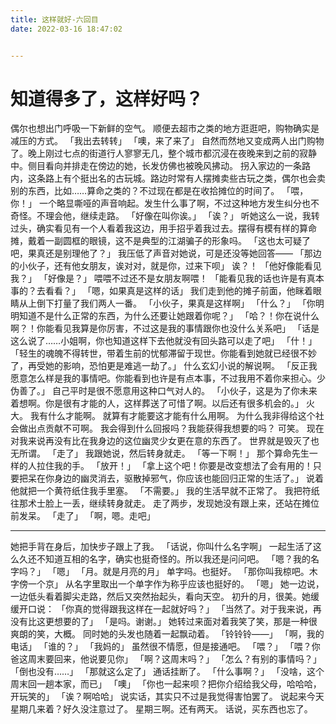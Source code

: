 ```yaml
---
title: 这样就好-六回目
date: 2022-03-16 18:47:02


---
```


# 知道得多了，这样好吗？

偶尔也想出门呼吸一下新鲜的空气。
顺便去超市之类的地方逛逛吧，购物确实是减压的方式。
「我出去转转」
「噢，来了来了」
自然而然地又变成两人出门购物了。晚上刚过七点的街道行人寥寥无几，整个城市都沉浸在夜晚来到之前的寂静中。侧目看向并排走在傍边的她，长发仿佛也被晚风拂动。
拐入家边的一条路内，这条路上有个挺出名的古玩城。路边时常有人摆摊卖些古玩之类，偶尔也会卖别的东西，比如……算命之类的？不过现在都是在收拾摊位的时间了。
「喂，你！」
一个略显嘶哑的声音响起。发生什么事了啊，不过这种地方发生纠分也不奇怪。不理会他，继续走路。
「好像在叫你诶。」
「诶？」
听她这么一说，我转过头，确实看见有一个人看着我这边，用手招乎着我过去。摆得有模有样的算命摊，戴着一副圆框的眼镜，这不是典型的江湖骗子的形象吗。
「这也太可疑了吧，果真还是别理他了？」
我压低了声音对她说，可是还没等她回答——
「那边的小伙子，还有他女朋友，诶对对，就是你，过来下呗」
诶？！
「他好像能看见我？」
「好像是？」
喂喂不过还不是女朋友啊喂！
「能看见我的话也许是有真本事的？去看看？」
「嗯，如果真是这样的话」
我们走到他的摊子前面，他眯着眼睛从上倒下打量了我们两人一番。
「小伙子，果真是这样啊」
「什么？」
「你明明知道不是什么正常的东西，为什么还要让她跟着你呢？」
「哈？！你在说什么啊？！你能看见我算是你厉害，不过这是我的事情跟你也没什么关系吧」
「话是这么说了……小姐啊，你也知道这样下去他就没有回头路可以走了吧」
「什！」
「轻生的魂魄不得转世，带着生前的忧郁滞留于现世。你能看到她就已经很不妙了，再受她的影响，恐怕更是难逃一劫了。」
什么玄幻小说的解说啊。
「反正我愿意怎么样是我的事情吧。你能看到也许是有点本事，不过我用不着你来担心。少伪善了。」
自己平时是很不愿意用这种口气对人的。
「小伙子，这是为了你未来着想啊。你是很有才能的人，这样葬送了可惜了啊。以后还有很多机会的。」
火大。
我有什么才能啊。
就算有才能要这才能有什么用啊。
为什么我非得给这个社会做出点贡献不可啊。
我会得到什么回报吗？我能获得我想要的吗？
可笑。
现在对我来说再没有比在我身边的这位幽灵少女更在意的东西了。
世界就是毁灭了也无所谓。
「走了」
我跟她说，然后转身就走。
「等一下啊！」
那个算命先生一样的人拉住我的手。
「放开！」
「拿上这个吧！你要是改变想法了会有用的！只要把呆在你身边的幽灵消去，驱散掉邪气，你应该也能回归正常的生活了。」
说着他就把一个黄符纸住我手里塞。
「不需要。」
我的生活早就不正常了。
我把符纸往那术士脸上一丢，继续转身就走。
走了两步，发现她没有跟上来，还站在摊位前发呆。
「走了」
「啊，嗯。走吧」
* * *
她把手背在身后，加快步子跟上了我。
「话说，你叫什么名字啊」
一起生活了这么久还不知道互相的名字，确实也挺奇怪的。所以我还是问问吧。
「嗯？我的名字吗？」
「嗯」
「月。就是月亮的月」
单字吗。也挺好。
「那你叫我椋吧。木字傍一个京」
从名字里取出一个单字作为称乎应该也挺好的。
「嗯」
她一边说，一边低头看着脚尖走路，然后又突然抬起头，看向天空。
初升的月，很美。她缓缓开口说：
「你真的觉得跟我这样在一起就好吗？」
「当然了。对于我来说，再没有比这更想要的了」
「是吗。谢谢。」
她转过来面对着我笑了笑，那是一种很爽朗的笑，大概。
同时她的头发也随着一起飘动着。
「铃铃铃——」
「啊，我的电话」
「谁的？」
「我妈的」
虽然很不情愿，但是接通吧。
「喂？」
「喂？你爸这周末要回来，他说要见你」
「啊？这周末吗？」
「怎么？有别的事情吗？」
「倒也没有……」
「那就这么定了」
通话挂断了。
「什么事啊？」
「没啥，这个周末回一趟本家，而已」
「噢」
「你也一起来呗？把你介绍给我父母，哈哈哈，开玩笑的」
「诶？啊哈哈」
说实话，其实只不过是我觉得害怕罢了。
说起来今天星期几来着？好久没注意过了。
星期三啊。还有两天。
话说，买东西也忘了。
